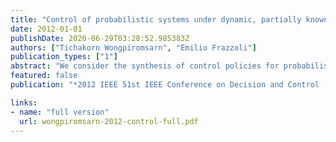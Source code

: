 ```yaml
---
title: "Control of probabilistic systems under dynamic, partially known environments with temporal logic specifications"
date: 2012-01-01
publishDate: 2020-06-29T03:28:52.985383Z
authors: ["Tichakorn Wongpiromsarn", "Emilio Frazzoli"]
publication_types: ["1"]
abstract: "We consider the synthesis of control policies for probabilistic systems, modeled by Markov decision processes, operating in partially known environments with temporal logic specifications. The environment is modeled by a set of Markov chains. Each Markov chain describes the behavior of the environment in each mode. The mode of the environment, however, is not known to the system. Two control objectives are considered: maximizing the expected probability and maximizing the worst-case probability that the system satisfies a given specification."
featured: false
publication: "*2012 IEEE 51st IEEE Conference on Decision and Control (CDC)*"

links:
- name: "full version"
  url: wongpiromsarn-2012-control-full.pdf
---
```

